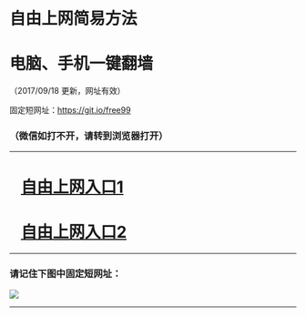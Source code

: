 ﻿# 自由上网简易方法

# 电脑、手机一键翻墙

（2017/09/18 更新，网址有效）

固定短网址：https://git.io/free99

### （微信如打不开，请转到浏览器打开）


***





# &nbsp;&nbsp; <a href="http://ft740023524.fwq-tz1005.info/fwqtz01.html?t=09180011467 " target="_blank">自由上网入口1</a>
# &nbsp;&nbsp; <a href="http://ft25879608.fwq-tz1006.info/fwqtz02.html?t=09180015231 " target="_blank">自由上网入口2</a>
***

### 请记住下图中固定短网址：

<img src="https://s3-us-west-2.amazonaws.com/fwq-1001/yjfq-20170905okok.png" /> 


***

